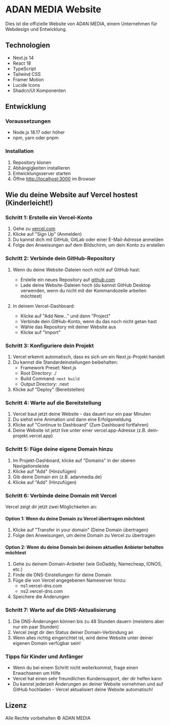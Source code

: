 # ADAN MEDIA Website

Dies ist die offizielle Website von ADAN MEDIA, einem Unternehmen für Webdesign und Entwicklung.

## Technologien

- Next.js 14
- React 18
- TypeScript
- Tailwind CSS
- Framer Motion
- Lucide Icons
- Shadcn/UI Komponenten

## Entwicklung

### Voraussetzungen

- Node.js 18.17 oder höher
- npm, yarn oder pnpm

### Installation

1. Repository klonen
2. Abhängigkeiten installieren
3. Entwicklungsserver starten
4. Öffne [http://localhost:3000](http://localhost:3000) im Browser

## Wie du deine Website auf Vercel hostest (Kinderleicht!)

### Schritt 1: Erstelle ein Vercel-Konto
1. Gehe zu [vercel.com](https://vercel.com)
2. Klicke auf "Sign Up" (Anmelden)
3. Du kannst dich mit GitHub, GitLab oder einer E-Mail-Adresse anmelden
4. Folge den Anweisungen auf dem Bildschirm, um dein Konto zu erstellen

### Schritt 2: Verbinde dein GitHub-Repository
1. Wenn du deine Website-Dateien noch nicht auf GitHub hast:
   - Erstelle ein neues Repository auf [github.com](https://github.com)
   - Lade deine Website-Dateien hoch (du kannst GitHub Desktop verwenden, wenn du nicht mit der Kommandozeile arbeiten möchtest)

2. In deinem Vercel-Dashboard:
   - Klicke auf "Add New..." und dann "Project"
   - Verbinde dein GitHub-Konto, wenn du das noch nicht getan hast
   - Wähle das Repository mit deiner Website aus
   - Klicke auf "Import"

### Schritt 3: Konfiguriere dein Projekt
1. Vercel erkennt automatisch, dass es sich um ein Next.js-Projekt handelt
2. Du kannst die Standardeinstellungen beibehalten:
   - Framework Preset: Next.js
   - Root Directory: ./
   - Build Command: `next build`
   - Output Directory: .next
3. Klicke auf "Deploy" (Bereitstellen)

### Schritt 4: Warte auf die Bereitstellung
1. Vercel baut jetzt deine Website - das dauert nur ein paar Minuten
2. Du siehst eine Animation und dann eine Erfolgsmeldung
3. Klicke auf "Continue to Dashboard" (Zum Dashboard fortfahren)
4. Deine Website ist jetzt live unter einer vercel.app-Adresse (z.B. dein-projekt.vercel.app)

### Schritt 5: Füge deine eigene Domain hinzu
1. Im Projekt-Dashboard, klicke auf "Domains" in der oberen Navigationsleiste
2. Klicke auf "Add" (Hinzufügen)
3. Gib deine Domain ein (z.B. adanmedia.de)
4. Klicke auf "Add" (Hinzufügen)

### Schritt 6: Verbinde deine Domain mit Vercel
Vercel zeigt dir jetzt zwei Möglichkeiten an:

#### Option 1: Wenn du deine Domain zu Vercel übertragen möchtest
1. Klicke auf "Transfer in your domain" (Deine Domain übertragen)
2. Folge den Anweisungen, um deine Domain zu Vercel zu übertragen

#### Option 2: Wenn du deine Domain bei deinem aktuellen Anbieter behalten möchtest
1. Gehe zu deinem Domain-Anbieter (wie GoDaddy, Namecheap, IONOS, etc.)
2. Finde die DNS-Einstellungen für deine Domain
3. Füge die von Vercel angegebenen Nameserver hinzu:
   - ns1.vercel-dns.com
   - ns2.vercel-dns.com
4. Speichere die Änderungen

### Schritt 7: Warte auf die DNS-Aktualisierung
1. Die DNS-Änderungen können bis zu 48 Stunden dauern (meistens aber nur ein paar Stunden)
2. Vercel zeigt dir den Status deiner Domain-Verbindung an
3. Wenn alles richtig eingerichtet ist, wird deine Website unter deiner eigenen Domain verfügbar sein!

### Tipps für Kinder und Anfänger
- Wenn du bei einem Schritt nicht weiterkommst, frage einen Erwachsenen um Hilfe
- Vercel hat einen sehr freundlichen Kundensupport, der dir helfen kann
- Du kannst jederzeit Änderungen an deiner Website vornehmen und auf GitHub hochladen - Vercel aktualisiert deine Website automatisch!

## Lizenz

Alle Rechte vorbehalten © ADAN MEDIA
